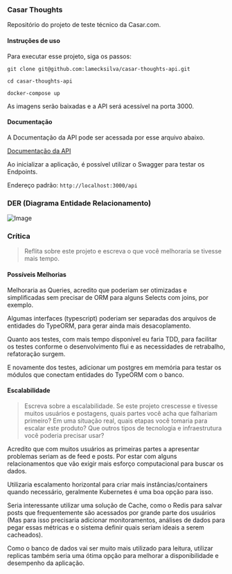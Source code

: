 ### Casar Thoughts

Repositório do projeto de teste técnico da Casar.com.

#### Instruções de uso

Para executar esse projeto, siga os passos:

`git clone git@github.com:lamecksilva/casar-thoughts-api.git`

`cd casar-thoughts-api`

`docker-compose up`

As imagens serão baixadas e a API será acessível na porta 3000.

#### Documentação

A Documentação da API pode ser acessada por esse arquivo abaixo.

[Documentação da API](DOC.md)

Ao inicializar a aplicação, é possível utilizar o Swagger para testar os Endpoints.

Endereço padrão: `http://localhost:3000/api`

### DER (Diagrama Entidade Relacionamento)

![Image](https://github.com/user-attachments/assets/13d8130e-9683-4e6a-832c-d9619b631403)

### Crítica

> Reflita sobre este projeto e escreva o que você melhoraria se tivesse mais tempo.

#### Possíveis Melhorias

Melhoraria as Queries, acredito que poderiam ser otimizadas e simplificadas sem precisar de ORM para alguns Selects com joins, por exemplo.

Algumas interfaces (typescript) poderiam ser separadas dos arquivos de entidades do TypeORM, para gerar ainda mais desacoplamento.

Quanto aos testes, com mais tempo disponível eu faria TDD, para facilitar os testes conforme o desenvolvimento flui e as necessidades de retrabalho, refatoração surgem.

E novamente dos testes, adicionar um postgres em memória para testar os módulos que conectam entidades do TypeORM com o banco.

#### Escalabilidade

> Escreva sobre a escalabilidade. Se este projeto crescesse e tivesse muitos usuários e
> postagens, quais partes você acha que falhariam primeiro? Em uma situação real, quais
> etapas você tomaria para escalar este produto? Que outros tipos de tecnologia e
> infraestrutura você poderia precisar usar?

Acredito que com muitos usuários as primeiras partes a apresentar problemas seriam as de feed e posts. Por estar com alguns relacionamentos que vão exigir mais esforço computacional para buscar os dados.

Utilizaria escalamento horizontal para criar mais instâncias/containers quando necessário, geralmente Kubernetes é uma boa opção para isso.

Seria interessante utilizar uma solução de Cache, como o Redis para salvar posts que frequentemente são acessados por grande parte dos usuários (Mas para isso precisaria adicionar monitoramentos, análises de dados para pegar essas métricas e o sistema definir quais seriam ideais a serem cacheados).

Como o banco de dados vai ser muito mais utilizado para leitura, utilizar replicas também seria uma ótima opção para melhorar a disponibilidade e desempenho da aplicação.

